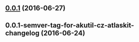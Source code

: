 <a name="0.0.1"></a>
## [0.0.1](https://aui-team-bot/https://bitbucket.org/atlassian/atlaskit-spike/compare/0.0.1-semver-tag-for-akutil-cz-atlaskit-changelog...v0.0.1) (2016-06-27)



<a name="0.0.1-semver-tag-for-akutil-cz-atlaskit-changelog"></a>
## 0.0.1-semver-tag-for-akutil-cz-atlaskit-changelog (2016-06-24)



